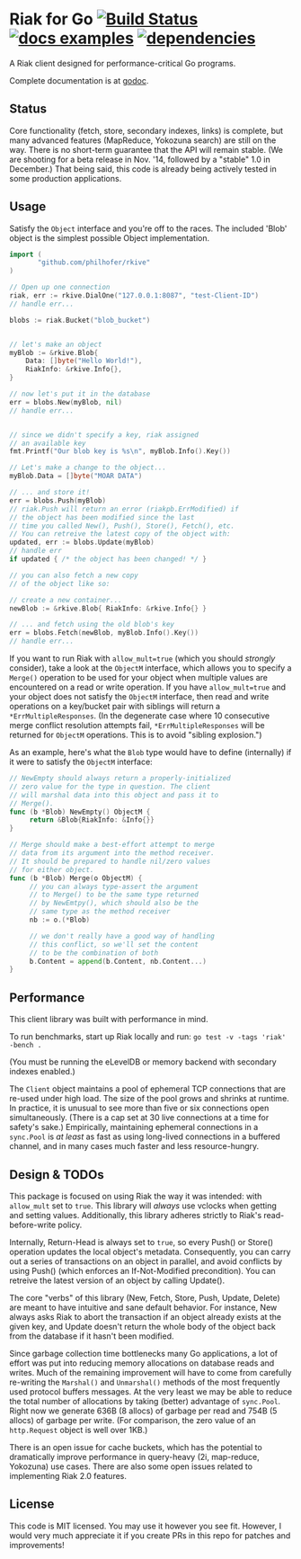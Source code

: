 Riak for Go [![Build Status](https://travis-ci.org/philhofer/rkive.svg?branch=master)](https://travis-ci.org/philhofer/rkive)[![docs examples](https://sourcegraph.com/api/repos/github.com/philhofer/rkive/.badges/docs-examples.png)](https://sourcegraph.com/github.com/philhofer/rkive) [![dependencies](https://sourcegraph.com/api/repos/github.com/philhofer/rkive/.badges/dependencies.png)](https://sourcegraph.com/github.com/philhofer/rkive)
================

A Riak client designed for performance-critical Go programs.

Complete documentation is at [godoc](http://godoc.org/github.com/philhofer/rkive).

## Status

Core functionality (fetch, store, secondary indexes, links) is complete, but many advanced features (MapReduce, Yokozuna search) are still on the way. There is no short-term guarantee that the API will remain stable. (We are shooting for a beta release in Nov. '14, followed by a "stable" 1.0 in December.) That being said, this code is already being actively tested in some production applications.

## Usage

Satisfy the `Object` interface and you're off to the races. The included 'Blob' object is the simplest possible Object implementation.

```go
import (
       "github.com/philhofer/rkive"
)

// Open up one connection
riak, err := rkive.DialOne("127.0.0.1:8087", "test-Client-ID")
// handle err...

blobs := riak.Bucket("blob_bucket")


// let's make an object
myBlob := &rkive.Blob{
	Data: []byte("Hello World!"),
	RiakInfo: &rkive.Info{},
}

// now let's put it in the database
err = blobs.New(myBlob, nil)
// handle err...


// since we didn't specify a key, riak assigned
// an available key
fmt.Printf("Our blob key is %s\n", myBlob.Info().Key())

// Let's make a change to the object...
myBlob.Data = []byte("MOAR DATA")

// ... and store it!
err = blobs.Push(myBlob)
// riak.Push will return an error (riakpb.ErrModified) if
// the object has been modified since the last
// time you called New(), Push(), Store(), Fetch(), etc. 
// You can retreive the latest copy of the object with:
updated, err := blobs.Update(myBlob)
// handle err
if updated { /* the object has been changed! */ }

// you can also fetch a new copy
// of the object like so:

// create a new container...
newBlob := &rkive.Blob{ RiakInfo: &rkive.Info{} }

// ... and fetch using the old blob's key
err = blobs.Fetch(newBlob, myBlob.Info().Key())
// handle err...

```

If you want to run Riak with `allow_mult=true` (which you should *strongly* consider), take a look
at the `ObjectM` interface, which allows you to specify a `Merge()` operation to be used for
your object when multiple values are encountered on a read or write operation. If you have `allow_mult=true`
and your object does not satisfy the `ObjectM` interface, then read and write operations on a key/bucket
pair with siblings will return a `*ErrMultipleResponses`. (In the degenerate case where 10 consecutive merge 
conflict resolution attempts fail, `*ErrMultipleResponses` will be returned for `ObjectM` operations. This is to 
avoid "sibling explosion.")

As an example, here's what the `Blob` type would have to define (internally) if it were
to satisfy the `ObjectM` interface:

```go
// NewEmpty should always return a properly-initialized
// zero value for the type in question. The client
// will marshal data into this object and pass it to
// Merge().
func (b *Blob) NewEmpty() ObjectM {
     return &Blob{RiakInfo: &Info{}}
}

// Merge should make a best-effort attempt to merge
// data from its argument into the method receiver.
// It should be prepared to handle nil/zero values
// for either object.
func (b *Blob) Merge(o ObjectM) {
     // you can always type-assert the argument
     // to Merge() to be the same type returned
     // by NewEmtpy(), which should also be the
     // same type as the method receiver
     nb := o.(*Blob)

     // we don't really have a good way of handling
     // this conflict, so we'll set the content
     // to be the combination of both
     b.Content = append(b.Content, nb.Content...)
}
```

## Performance

This client library was built with performance in mind.

To run benchmarks, start up Riak locally and run:
`go test -v -tags 'riak' -bench .`

(You must be running the eLevelDB or memory backend with secondary
indexes enabled.)

The `Client` object maintains a pool of ephemeral TCP connections that
are re-used under high load. The size of the pool grows and shrinks at runtime. In practice, it is
unusual to see more than five or six connections open simultaneously. (There is a cap set at 30 live connections
at a time for safety's sake.) Empirically, maintaining ephemeral connections in a `sync.Pool` is *at least* as fast
as using long-lived connections in a buffered channel, and in many cases much faster and less resource-hungry.

## Design & TODOs

This package is focused on using Riak the way it was intended: with `allow_mult` set to `true`. This library will *always* use vclocks when getting and setting values. Additionally, this library adheres strictly to Riak's read-before-write policy.

Internally, Return-Head is always set to `true`, so every Push() or Store() operation updates the local object's metadata. Consequently, you can carry out a series of transactions on an object in parallel, and avoid conflicts by using Push() (which enforces an If-Not-Modified precondition). You can retreive the latest version of an object by calling Update().

The core "verbs" of this library (New, Fetch, Store, Push, Update, Delete) are meant to have intuitive and sane default behavior. For instance, New always asks Riak to abort the transaction if an object already exists at the given key, and Update doesn't return the whole
body of the object back from the database if it hasn't been modified.

Since garbage collection time bottlenecks many Go applications, a lot of effort was put into reducing memory allocations on database reads and writes. Much of the remaining improvement will have to come from carefully re-writing the `Marshal()` and `Unmarshal()` methods of the most frequently used protocol buffers messages. At the very least we may be able to reduce the total number of allocations by taking (better) advantage of `sync.Pool`. Right now we generate 636B (8 allocs) of garbage per read and 754B (5 allocs) of garbage per write. (For comparison, the zero value of an `http.Request` object is well over 1KB.)

There is an open issue for cache buckets, which has the potential to dramatically improve performance in query-heavy (2i, map-reduce, Yokozuna) use cases. There are also some open issues related to implementing Riak 2.0 features.


## License

This code is MIT licensed. You may use it however you see fit. However, I would very much appreciate it if you create PRs in this repo for patches and improvements!

